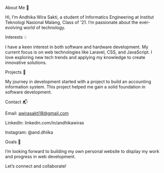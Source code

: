 About Me 👋

Hi, I’m Andhika Wira Sakti, a student of Informatics Engineering at Institut Teknologi Nasional Malang, Class of '21. I’m passionate about the ever-evolving world of technology.

Interests 💡

I have a keen interest in both software and hardware development. My current focus is on web technologies like Laravel, CSS, and JavaScript. I love exploring new tech trends and applying my knowledge to create innovative solutions.

Projects 🚀

My journey in development started with a project to build an accounting information system. This project helped me gain a solid foundation in software development.

Contact 📬

Email: awirasakti18@gmail.com

LinkedIn: linkedin.com/in/andhikawiras

Instagram: @and.dhiika

Goals 🎯

I’m looking forward to building my own personal website to display my work and progress in web development.

Let’s connect and collaborate!
